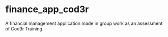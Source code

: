# finance_app_cod3r
 A financial management application made in group work as an assessment of Cod3r Training
